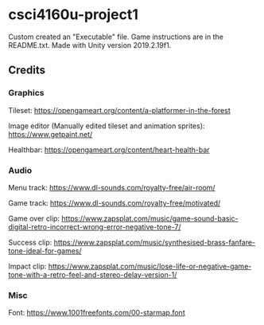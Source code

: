 # csci4160u-project1

Custom created an "Executable" file. Game instructions are in the README.txt. Made with Unity version 2019.2.19f1.

## Credits

### Graphics

Tileset: https://opengameart.org/content/a-platformer-in-the-forest

Image editor (Manually edited tileset and animation sprites): https://www.getpaint.net/

Healthbar: https://opengameart.org/content/heart-health-bar

### Audio

Menu track: https://www.dl-sounds.com/royalty-free/air-room/

Game track: https://www.dl-sounds.com/royalty-free/motivated/

Game over clip: https://www.zapsplat.com/music/game-sound-basic-digital-retro-incorrect-wrong-error-negative-tone-7/

Success clip: https://www.zapsplat.com/music/synthesised-brass-fanfare-tone-ideal-for-games/

Impact clip: https://www.zapsplat.com/music/lose-life-or-negative-game-tone-with-a-retro-feel-and-stereo-delay-version-1/

### Misc

Font: https://www.1001freefonts.com/00-starmap.font
